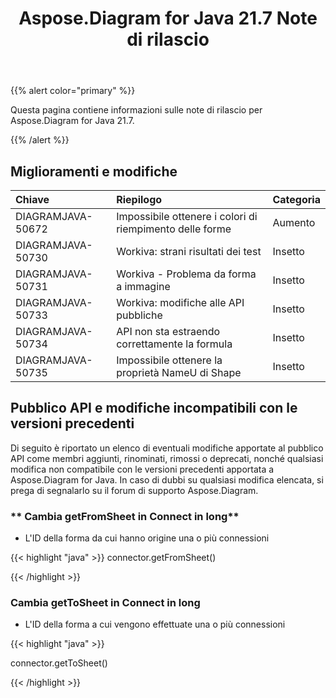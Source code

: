 ﻿---
title: Aspose.Diagram for Java 21.7 Note di rilascio
type: docs
weight: 6
url: /it/java/aspose-diagram-for-java-21-7-release-notes/
---
{{% alert color="primary" %}}

Questa pagina contiene informazioni sulle note di rilascio per Aspose.Diagram for Java 21.7.

{{% /alert %}}
## **Miglioramenti e modifiche**  ##

|**Chiave**|**Riepilogo**|**Categoria**|
|:- |:- |:- |
|DIAGRAMJAVA-50672|Impossibile ottenere i colori di riempimento delle forme|Aumento|
|DIAGRAMJAVA-50730|Workiva: strani risultati dei test|Insetto|
|DIAGRAMJAVA-50731|Workiva - Problema da forma a immagine|Insetto|
|DIAGRAMJAVA-50733|Workiva: modifiche alle API pubbliche|Insetto|
|DIAGRAMJAVA-50734|API non sta estraendo correttamente la formula|Insetto|
|DIAGRAMJAVA-50735|Impossibile ottenere la proprietà NameU di Shape|Insetto|
## **Pubblico API e modifiche incompatibili con le versioni precedenti**
Di seguito è riportato un elenco di eventuali modifiche apportate al pubblico API come membri aggiunti, rinominati, rimossi o deprecati, nonché qualsiasi modifica non compatibile con le versioni precedenti apportata a Aspose.Diagram for Java. In caso di dubbi su qualsiasi modifica elencata, si prega di segnalarlo su il forum di supporto Aspose.Diagram.
### ** Cambia getFromSheet in Connect in long**
- L'ID della forma da cui hanno origine una o più connessioni

{{< highlight "java" >}}
connector.getFromSheet()

{{< /highlight >}}
### **Cambia getToSheet in Connect in long**
- L'ID della forma a cui vengono effettuate una o più connessioni

{{< highlight "java" >}}

connector.getToSheet()

{{< /highlight >}}
